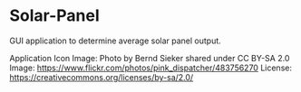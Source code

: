 # Solar-Panel
GUI application to determine average solar panel output. 

Application Icon Image:
Photo by Bernd Sieker shared under CC BY-SA 2.0
Image: https://www.flickr.com/photos/pink_dispatcher/483756270
License: https://creativecommons.org/licenses/by-sa/2.0/

